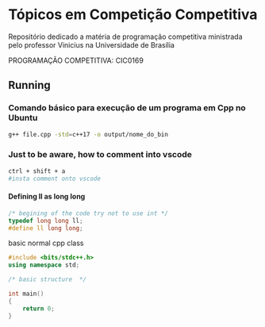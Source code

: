 # Tópicos em Competição Competitiva

Repositório dedicado a matéria de programação competitiva ministrada pelo professor Vinicius na Universidade de Brasília

PROGRAMAÇÃO COMPETITIVA: CIC0169

##  Running

### Comando básico para execução de um programa em Cpp no Ubuntu

```bash
g++ file.cpp -std=c++17 -o output/nome_do_bin
```
### Just to be aware, how to comment into vscode

```bash
ctrl + shift + a 
#insta comment onto vscode
```

#### Defining ll as long long
```cpp
/* begining of the code try not to use int */
typedef long long ll;
#define ll long long;
```

basic normal cpp class
```cpp
#include <bits/stdc++.h>
using namespace std;

/* basic structure  */

int main()
{
    return 0;
}
```